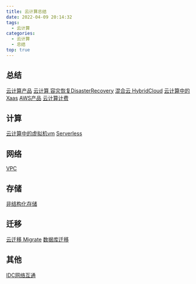 ```yaml
---
title: 云计算总结
date: 2022-04-09 20:14:32
tags:
  - 云计算
categories:
  - 云计算  
  - 总结
top: true  
---
```


<p></p>
<!-- more -->

## 总结
 [云计算产品](../../../../2022/04/30/cloudProduct/)
 [云计算 容灾恢复DisasterRecovery](../../../../2022/06/26/cloudDisasterRecovery/)
 [混合云 HybridCloud](../../../../2022/01/04/cloudHybridCloud/)
 [云计算中的Xaas](../../../../2019/02/07/xaas/) 
 [AWS产品](../../../../2022/05/01/awsArch/)
 [云计算计费](../../../../2022/05/21/cloudComputingBilling/)

## 计算 
 [云计算中的虚拟机vm](../../../../2020/07/29/vm/)
 [Serverless](../../../../2019/10/10/serverless/)

## 网络
 [VPC](../../../../2022/04/09/vpc/)

## 存储 
 [非结构化存储](../../../../2019/10/08/storage/)

## 迁移
 [云迁移 Migrate](../../../../2021/06/27/cloudMigrate/)
 [数据库迁移](../../../../2022/04/11/dbMigrate/)

## 其他
 [IDC网络互通](../../../../2019/05/15/netConnection/)

 


 